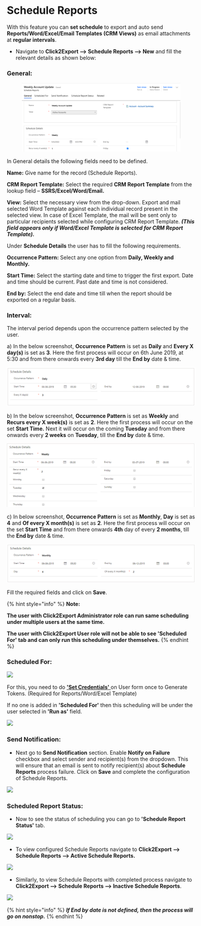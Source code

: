 # Schedule Reports

With this feature you can **set schedule** to export and auto send **Reports/Word/Excel/Email Templates (CRM Views)** as email attachments at **regular intervals**.

* Navigate to **Click2Export --> Schedule Reports --> New** and fill the relevant details as shown below:

### General:

<figure><img src="../../.gitbook/assets/28.1.PNG" alt=""><figcaption></figcaption></figure>

In General details the following fields need to be defined.

**Name:** Give name for the record (Schedule Reports).

**CRM Report Template:** Select the required **CRM Report Template** from the lookup field – **SSRS/Excel/Word/Email.**

**View:** Select the necessary view from the drop-down. Export and mail selected Word Template against each individual record present in the selected view. In case of Excel Template, the mail will be sent only to particular recipients selected while configuring CRM Report Template. _**(This field appears only if Word/Excel Template is selected for CRM Report Template).**_

Under **Schedule Details** the user has to fill the following requirements.

**Occurrence Pattern:** Select any one option from **Daily, Weekly and Monthly.**

**Start Time:** Select the starting date and time to trigger the first export. Date and time should be current. Past date and time is not considered.

**End by:** Select the end date and time till when the report should be exported on a regular basis.

### **Interval:**&#x20;

The interval period depends upon the occurrence pattern selected by the user.

&#x20;     a) In the below screenshot, **Occurrence Pattern** is set as **Daily** and **Every X day(s)** is set as **3**. Here the first process will occur on 6th June 2019, at 5:30 and from there onwards every **3rd day** till the **End by** date & time.

![](<../../.gitbook/assets/3 (22).png>)

&#x20;     b) In the below screenshot, **Occurrence Pattern** is set as **Weekly** and **Recurs every X week(s)** is set as **2**. Here the first process will occur on the set **Start Time.** Next it will occur on the coming **Tuesday** and from there onwards every **2 weeks** on **Tuesday**, till the **End by** date & time.

![](<../../.gitbook/assets/4 (18).png>)

&#x20;     c) In below screenshot, **Occurrence Pattern** is set as **Monthly**, **Day** is set as **4** and **Of every X month(s)** is set as **2**. Here the first process will occur on the set **Start Time** and from there onwards **4th** day of every **2 months**, till the **End by** date & time.

![](<../../.gitbook/assets/5 (25).png>)

Fill the required fields and click on **Save**.

{% hint style="info" %}
**Note:**&#x20;

**The user with Click2Export Administrator role can run same scheduling under multiple users at the same time.**

**The user with Click2Export User role will not be able to see 'Scheduled For' tab and can only run this scheduling under themselves.**
{% endhint %}

### **Scheduled For:**

![](<../../.gitbook/assets/Sch Rep\_2.png>)

For this, you need to do [**'Set Credentials'** ](https://docs.inogic.com/click2export/prerequisites/set-credentials)on User form once to Generate Tokens. (Required for Reports/Word/Excel Template)

If no one is added in **'Scheduled For'** then this scheduling will be under the user selected in **'Run as'** field.

![](<../../.gitbook/assets/Sch Rep\_4.png>)

### Send Notification:

* Next go to **Send Notification** section. Enable **Notify on Failure** checkbox and select sender and recipient(s) from the dropdown. This will ensure that an email is sent to notify recipient(s) about **Schedule Reports** process failure. Click on **Save** and complete the configuration of Schedule Reports.&#x20;

![](<../../.gitbook/assets/Sch Rep\_5.png>)

### Scheduled Report Status:

* Now to see the status of scheduling you can go to **'Schedule Report Status'** tab.

![](<../../.gitbook/assets/Sch Rep\_6.png>)

* To view configured Schedule Reports navigate to **Click2Export --> Schedule Reports --> Active Schedule Reports.**

![](<../../.gitbook/assets/Sch Rep\_7.png>)

* Similarly, to view Schedule Reports with completed process navigate to **Click2Export --> Schedule Reports --> Inactive Schedule Reports**.

![](<../../.gitbook/assets/Sch Rep\_8.png>)

{% hint style="info" %}
_**If End by date is not defined, then the process will go on nonstop.**_
{% endhint %}

